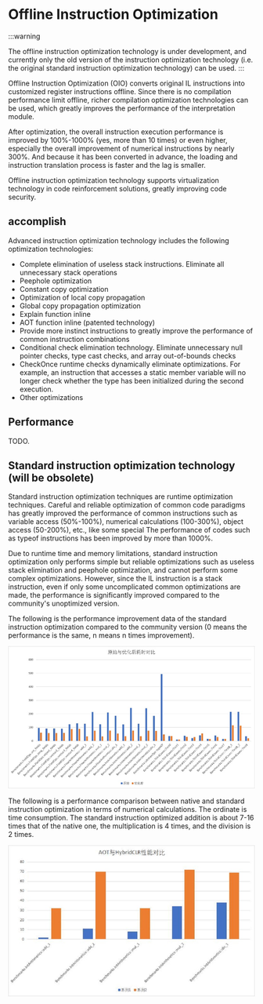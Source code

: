 # Offline Instruction Optimization

:::warning

The offline instruction optimization technology is under development, and currently only the old version of the instruction optimization technology (i.e. the original standard instruction optimization technology) can be used.
:::

Offline Instruction Optimization (OIO) converts original IL instructions into customized register instructions offline.
Since there is no compilation performance limit offline, richer compilation optimization technologies can be used, which greatly improves the performance of the interpretation module.

After optimization, the overall instruction execution performance is improved by 100%-1000% (yes, more than 10 times) or even higher, especially the overall improvement of numerical instructions by nearly 300%.
And because it has been converted in advance, the loading and instruction translation process is faster and the lag is smaller.

Offline instruction optimization technology supports virtualization technology in code reinforcement solutions, greatly improving code security.

## accomplish

Advanced instruction optimization technology includes the following optimization technologies:

- Complete elimination of useless stack instructions. Eliminate all unnecessary stack operations
- Peephole optimization
- Constant copy optimization
- Optimization of local copy propagation
- Global copy propagation optimization
- Explain function inline
- AOT function inline (patented technology)
- Provide more instinct instructions to greatly improve the performance of common instruction combinations
- Conditional check elimination technology. Eliminate unnecessary null pointer checks, type cast checks, and array out-of-bounds checks
- CheckOnce runtime checks dynamically eliminate optimizations. For example, an instruction that accesses a static member variable will no longer check whether the type has been initialized during the second execution.
- Other optimizations


## Performance

TODO.

## Standard instruction optimization technology (will be obsolete)

Standard instruction optimization techniques are runtime optimization techniques. Careful and reliable optimization of common code paradigms has greatly improved the performance of common instructions such as variable access (50%-100%), numerical calculations (100-300%), object access (50-200%), etc., like some special The performance of codes such as typeof instructions has been improved by more than 1000%.

Due to runtime time and memory limitations, standard instruction optimization only performs simple but reliable optimizations such as useless stack elimination and peephole optimization, and cannot perform some complex optimizations. However, since the IL instruction is a stack instruction, even if only some uncomplicated common optimizations are made, the performance is significantly improved compared to the community's unoptimized version.


The following is the performance improvement data of the standard instruction optimization compared to the community version (0 means the performance is the same, n means n times improvement).

![interpreter_optimization](/img/hybridclr/interpreter_optimization.jpg)

The following is a performance comparison between native and standard instruction optimization in terms of numerical calculations. The ordinate is time consumption. The standard instruction optimized addition is about 7-16 times that of the native one, the multiplication is 4 times, and the division is 2 times.

![benchmark_numeric](/img/hybridclr/benchmark_numeric.jpg)

